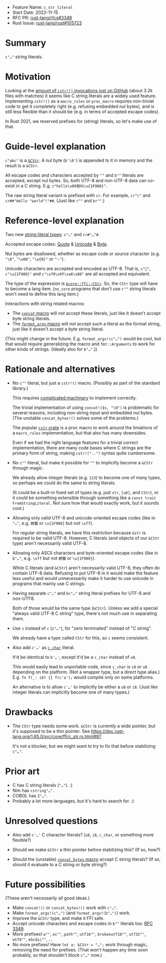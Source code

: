 - Feature Name: `c_str_literal`
- Start Date: 2022-11-15
- RFC PR: [rust-lang/rfcs#3348](https://github.com/rust-lang/rfcs/pull/3348)
- Rust Issue: [rust-lang/rust#105723](https://github.com/rust-lang/rust/issues/105723)

# Summary
[summary]: #summary

`c"…"` string literals.

# Motivation
[motivation]: #motivation

Looking at the [amount of `cstr!()` invocations just on GitHub](https://cs.github.com/?scopeName=All+repos&scope=&q=cstr%21+lang%3Arust) (about 3.2k files with matches) it seems like C string literals
are a widely used feature. Implementing `cstr!()` as a `macro_rules` or `proc_macro` requires non-trivial code to get it completely right (e.g. refusing embedded nul bytes),
and is still less flexible than it should be (e.g. in terms of accepted escape codes).

In Rust 2021, we reserved prefixes for (string) literals, so let's make use of that.

# Guide-level explanation
[guide-level-explanation]: #guide-level-explanation

`c"abc"` is a [`&CStr`](https://doc.rust-lang.org/stable/core/ffi/struct.CStr.html). A nul byte (`b'\0'`) is appended to it in memory and the result is a `&CStr`.

All escape codes and characters accepted by `""` and `b""` literals are accepted, except nul bytes.
So, both UTF-8 and non-UTF-8 data can co-exist in a C string. E.g. `c"hello\x80我叫\u{1F980}"`.

The raw string literal variant is prefixed with `cr`. For example, `cr"\"` and `cr##"Hello "world"!"##`. (Just like `r""` and `br""`.)

# Reference-level explanation
[reference-level-explanation]: #reference-level-explanation

Two new [string literal types](https://doc.rust-lang.org/reference/tokens.html#characters-and-strings): `c"…"` and `cr#"…"#`.

Accepted escape codes: [Quote](https://doc.rust-lang.org/reference/tokens.html#quote-escapes) & [Unicode](https://doc.rust-lang.org/reference/tokens.html#unicode-escapes) & [Byte](https://doc.rust-lang.org/reference/tokens.html#byte-escapes).

Nul bytes are disallowed, whether as escape code or source character (e.g. `"\0"`, `"\x00"`, `"\u{0}"` or `"␀"`).

Unicode characters are accepted and encoded as UTF-8. That is, `c"🦀"`, `c"\u{1F980}"` and `c"\xf0\x9f\xa6\x80"` are all accepted and equivalent.

The type of the expression is [`&core::ffi::CStr`](https://doc.rust-lang.org/stable/core/ffi/struct.CStr.html). So, the `CStr` type will have to become a lang item.
(`no_core` programs that don't use `c""` string literals won't need to define this lang item.)

Interactions with string related macros:

- The [`concat` macro](https://doc.rust-lang.org/stable/std/macro.concat.html) will _not_ accept these literals, just like it doesn't accept byte string literals.
- The [`format_args` macro](https://doc.rust-lang.org/stable/std/macro.format_args.html) will _not_ accept such a literal as the format string, just like it doesn't accept a byte string literal.

(This might change in the future. E.g. `format_args!(c"…")` would be cool, but that would require generalizing the macro and `fmt::Arguments` to work for other kinds of strings. (Ideally also for `b"…"`.))

# Rationale and alternatives
[rationale-and-alternatives]: #rationale-and-alternatives

* No `c""` literal, but just a `cstr!()` macro. (Possibly as part of the standard library.)

  This requires [complicated machinery](https://github.com/rust-lang/rust/pull/101607/files) to implement correctly.

  The trivial implementation of using `concat!($s, "\0")` is problematic for several reasons, including non-string input and embedded nul bytes.
  (The unstable `concat_bytes!()` solves some of the problems.)

  The popular [`cstr` crate](https://crates.io/crates/cstr) is a proc macro to work around the limiations of a `macro_rules` implementation, but that also has many downsides.

  Even if we had the right language features for a trivial correct implementation, there are many code bases where C strings are the primary form of string,
  making `cstr!("..")` syntax quite cumbersome.

- No `c""` literal, but make it possible for `""` to implicitly become a `&CStr` through magic.

  We already allow integer literals (e.g. `123`) to become one of many types, so perhaps we could do the same to string literals.

  (It could be a built-in fixed set of types (e.g. just `str`, `[u8]`, and `CStr`),
  or it could be something extensible through something like a `const trait FromStringLiteral`.
  Not sure how that would exactly work, but it sounds cool.)

* Allowing only valid UTF-8 and unicode-oriented escape codes (like in `"…"`, e.g. `螃蟹` or `\u{1F980}` but not `\xff`).

  For regular string literals, we have this restriction because `&str` is required to be valid UTF-8.
  However, C literals (and objects of our `&CStr` type) aren't necessarily valid UTF-8.

* Allowing only ASCII characters and byte-oriented escape codes (like in `b"…"`, e.g. `\xff` but not `螃蟹` or `\u{1F980}`).

  While C literals (and  `&CStr`) aren't necessarily valid UTF-8, they often do contain UTF-8 data.
  Refusing to put UTF-8 in it would make the feature less useful and would unnecessarily make it harder to use unicode in programs that mainly use C strings.

* Having separate `c"…"` and `bc"…"` string literal prefixes for UTF-8 and non-UTF8.

  Both of those would be the same type (`&CStr`). Unless we add a special "always valid UTF-8 C string" type, there's not much use in separating them.

* Use `z` instead of `c` (`z"…"`), for "zero terminated" instead of "C string".

  We already have a type called `CStr` for this, so `c` seems consistent.

- Also add `c'…'` as [`c_char`](https://doc.rust-lang.org/stable/core/ffi/type.c_char.html) literal.

  It'd be identical to `b'…'`, except it'd be a `c_char` instead of `u8`.

  This would easily lead to unportable code, since `c_char` is `i8` or `u8` depending on the platform. (Not a wrapper type, but a direct type alias.)
  E.g. `fn f(_: i8) {} f(c'a');` would compile only on some platforms.

  An alternative is to allow `c'…'` to implicitly be either a `u8` or `i8`. (Just like integer literals can implicitly become one of many types.)

# Drawbacks
[drawbacks]: #drawbacks

- The `CStr` type needs some work. `&CStr` is currently a wide pointer, but it's supposed to be a thin pointer. See https://doc.rust-lang.org/1.65.0/src/core/ffi/c_str.rs.html#87

  It's not a blocker, but we might want to try to fix that before stabilizing `c"…"`.

# Prior art
[prior-art]: #prior-art

- C has C string literals (`"…"`). :)
- Nim has `cstring"…"`.
- COBOL has `Z"…"`.
- Probably a lot more languages, but it's hard to search for. :)

# Unresolved questions
[unresolved-questions]: #unresolved-questions

- Also add `c'…'` C character literals? (`u8`, `i8`, `c_char`, or something more flexible?)

- Should we make `&CStr` a thin pointer before stabilizing this? (If so, how?)

- Should the (unstable) [`concat_bytes` macro](https://github.com/rust-lang/rust/issues/87555) accept C string literals? (If so, should it evaluate to a C string or byte string?)

# Future possibilities
[future-possibilities]: #future-possibilities

(These aren't necessarily all good ideas.)

- Make `concat!()` or `concat_bytes!()` work with `c"…"`.
- Make `format_args!(c"…")` (and `format_args!(b"…")`) work.
- Improve the `&CStr` type, and make it FFI safe.
- Accept unicode characters and escape codes in `b""` literals too: [RFC 3349](https://github.com/rust-lang/rfcs/pull/3349).
- More prefixes! `w""`, `os""`, `path""`, `utf16""`, `brokenutf16""`, `utf32""`, `wtf8""`, `ebcdic""`, …
- No more prefixes! Have `let a: &CStr = "…";` work through magic, removing the need for prefixes.
  (That won't happen any time soon probably, so that shouldn't block `c"…"` now.)
